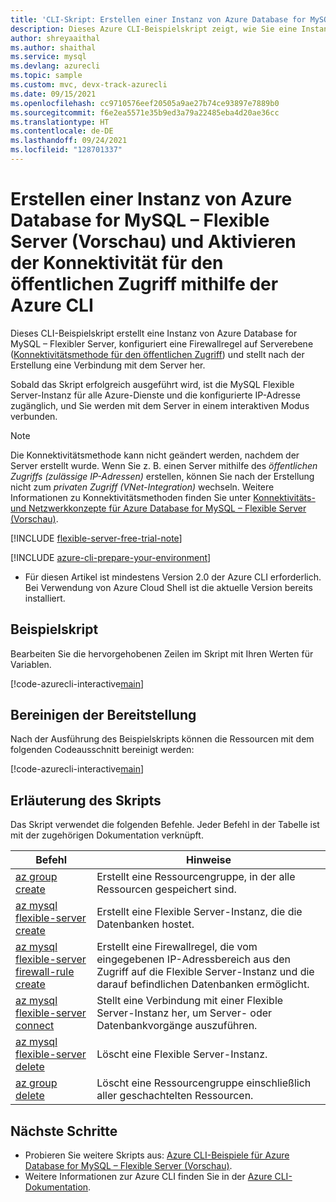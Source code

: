 ```yaml
---
title: 'CLI-Skript: Erstellen einer Instanz von Azure Database for MySQL – Flexible Server (Vorschau) und Aktivieren der Konnektivität für den öffentlichen Zugriff'
description: Dieses Azure CLI-Beispielskript zeigt, wie Sie eine Instanz von Azure Database for MySQL – Flexible Server erstellen, eine Firewallregel auf Serverebene konfigurieren (Konnektivitätsmethode für den öffentlichen Zugriff) und eine Verbindung mit dem Server herstellen.
author: shreyaaithal
ms.author: shaithal
ms.service: mysql
ms.devlang: azurecli
ms.topic: sample
ms.custom: mvc, devx-track-azurecli
ms.date: 09/15/2021
ms.openlocfilehash: cc9710576eef20505a9ae27b74ce93897e7889b0
ms.sourcegitcommit: f6e2ea5571e35b9ed3a79a22485eba4d20ae36cc
ms.translationtype: HT
ms.contentlocale: de-DE
ms.lasthandoff: 09/24/2021
ms.locfileid: "128701337"
---
```

# <a name="create-an-azure-database-for-mysql---flexible-server-preview-and-enable-public-access-connectivity-using-azure-cli"></a>Erstellen einer Instanz von Azure Database for MySQL – Flexible Server (Vorschau) und Aktivieren der Konnektivität für den öffentlichen Zugriff mithilfe der Azure CLI

Dieses CLI-Beispielskript erstellt eine Instanz von Azure Database for MySQL – Flexibler Server, konfiguriert eine Firewallregel auf Serverebene ([Konnektivitätsmethode für den öffentlichen Zugriff](../concepts-networking-public.md)) und stellt nach der Erstellung eine Verbindung mit dem Server her. 

Sobald das Skript erfolgreich ausgeführt wird, ist die MySQL Flexible Server-Instanz für alle Azure-Dienste und die konfigurierte IP-Adresse zugänglich, und Sie werden mit dem Server in einem interaktiven Modus verbunden.

> [!NOTE] 
> Die Konnektivitätsmethode kann nicht geändert werden, nachdem der Server erstellt wurde. Wenn Sie z. B. einen Server mithilfe des *öffentlichen Zugriffs (zulässige IP-Adressen)* erstellen, können Sie nach der Erstellung nicht zum *privaten Zugriff (VNet-Integration)* wechseln. Weitere Informationen zu Konnektivitätsmethoden finden Sie unter [Konnektivitäts- und Netzwerkkonzepte für Azure Database for MySQL – Flexible Server (Vorschau)](../concepts-networking.md).


[!INCLUDE [flexible-server-free-trial-note](../../includes/flexible-server-free-trial-note.md)]

[!INCLUDE [azure-cli-prepare-your-environment](../../../../includes/azure-cli-prepare-your-environment.md)]

- Für diesen Artikel ist mindestens Version 2.0 der Azure CLI erforderlich. Bei Verwendung von Azure Cloud Shell ist die aktuelle Version bereits installiert. 

## <a name="sample-script"></a>Beispielskript

Bearbeiten Sie die hervorgehobenen Zeilen im Skript mit Ihren Werten für Variablen.

[!code-azurecli-interactive[main](../../../../cli_scripts/mysql/flexible-server/create-server-public-access/create-connect-burstable-server-public-access.sh?highlight=8,11-12 "Create Flexible Server and enable public access.")]

## <a name="clean-up-deployment"></a>Bereinigen der Bereitstellung

Nach der Ausführung des Beispielskripts können die Ressourcen mit dem folgenden Codeausschnitt bereinigt werden:

[!code-azurecli-interactive[main](../../../../cli_scripts/mysql/flexible-server/create-server-public-access/clean-up-resources.sh?highlight=4 "Clean up resources.")]

## <a name="script-explanation"></a>Erläuterung des Skripts

Das Skript verwendet die folgenden Befehle. Jeder Befehl in der Tabelle ist mit der zugehörigen Dokumentation verknüpft.

| **Befehl** | **Hinweise** |
|---|---|
|[az group create](/cli/azure/group#az_group_create)|Erstellt eine Ressourcengruppe, in der alle Ressourcen gespeichert sind.|
|[az mysql flexible-server create](/cli/azure/mysql/flexible-server#az_mysql_flexible_server_create)|Erstellt eine Flexible Server-Instanz, die die Datenbanken hostet.|
|[az mysql flexible-server firewall-rule create](/cli/azure/mysql/flexible-server/firewall-rule#az_mysql_flexible_server_firewall_rule_create)|Erstellt eine Firewallregel, die vom eingegebenen IP-Adressbereich aus den Zugriff auf die Flexible Server-Instanz und die darauf befindlichen Datenbanken ermöglicht.|
|[az mysql flexible-server connect](/cli/azure/mysql/flexible-server#az_mysql_flexible_server_connect)|Stellt eine Verbindung mit einer Flexible Server-Instanz her, um Server- oder Datenbankvorgänge auszuführen.|
|[az mysql flexible-server delete](/cli/azure/mysql/flexible-server#az_mysql_flexible_server_delete)|Löscht eine Flexible Server-Instanz.|
|[az group delete](/cli/azure/group#az_group_delete) | Löscht eine Ressourcengruppe einschließlich aller geschachtelten Ressourcen.|

## <a name="next-steps"></a>Nächste Schritte

- Probieren Sie weitere Skripts aus: [Azure CLI-Beispiele für Azure Database for MySQL – Flexible Server (Vorschau)](../sample-scripts-azure-cli.md).
- Weitere Informationen zur Azure CLI finden Sie in der [Azure CLI-Dokumentation](/cli/azure).